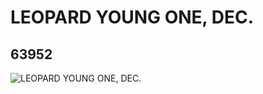 # LEOPARD YOUNG ONE, DEC.
## 63952
![LEOPARD YOUNG ONE, DEC.](https://lc-www-live-s.legocdn.com/media/bricks/5/2/4532091.jpg)